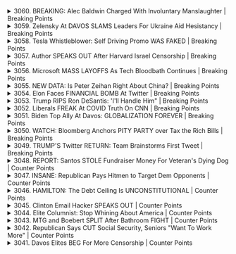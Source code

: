 <details>
<summary>3060. BREAKING: Alec Baldwin Charged With Involuntary Manslaughter | Breaking Points</summary><br>

<a href="https://www.youtube.com/watch?v=OLtXwvyuT0A" target="_blank">
    <img src="https://img.youtube.com/vi/OLtXwvyuT0A/maxresdefault.jpg" 
        alt="[Youtube]" width="200">
</a>

# BREAKING: Alec Baldwin Charged With Involuntary Manslaughter | Breaking Points


</details>

<details>
<summary>3059. Zelensky At DAVOS SLAMS Leaders For Ukraine Aid Hesistancy | Breaking Points</summary><br>

<a href="https://www.youtube.com/watch?v=lZbSC1HZPo4" target="_blank">
    <img src="https://img.youtube.com/vi/lZbSC1HZPo4/maxresdefault.jpg" 
        alt="[Youtube]" width="200">
</a>

# Zelensky At DAVOS SLAMS Leaders For Ukraine Aid Hesistancy | Breaking Points


</details>

<details>
<summary>3058. Tesla Whistleblower: Self Driving Promo WAS FAKED | Breaking Points</summary><br>

<a href="https://www.youtube.com/watch?v=XQhlh1wdggE" target="_blank">
    <img src="https://img.youtube.com/vi/XQhlh1wdggE/maxresdefault.jpg" 
        alt="[Youtube]" width="200">
</a>

# Tesla Whistleblower: Self Driving Promo WAS FAKED | Breaking Points


</details>

<details>
<summary>3057. Author SPEAKS OUT After Harvard Israel Censorship | Breaking Points</summary><br>

<a href="https://www.youtube.com/watch?v=ufGpJgglqWY" target="_blank">
    <img src="https://img.youtube.com/vi/ufGpJgglqWY/maxresdefault.jpg" 
        alt="[Youtube]" width="200">
</a>

# Author SPEAKS OUT After Harvard Israel Censorship | Breaking Points


</details>

<details>
<summary>3056. Microsoft MASS LAYOFFS As Tech Bloodbath Continues | Breaking Points</summary><br>

<a href="https://www.youtube.com/watch?v=pBc3A6bl2g4" target="_blank">
    <img src="https://img.youtube.com/vi/pBc3A6bl2g4/maxresdefault.jpg" 
        alt="[Youtube]" width="200">
</a>

# Microsoft MASS LAYOFFS As Tech Bloodbath Continues | Breaking Points


</details>

<details>
<summary>3055. NEW DATA: Is Peter Zeihan Right About China? | Breaking Points</summary><br>

<a href="https://www.youtube.com/watch?v=k9bRDRRYX0I" target="_blank">
    <img src="https://img.youtube.com/vi/k9bRDRRYX0I/maxresdefault.jpg" 
        alt="[Youtube]" width="200">
</a>

# NEW DATA: Is Peter Zeihan Right About China? | Breaking Points


</details>

<details>
<summary>3054. Elon Faces FINANCIAL BOMB At Twitter | Breaking Points</summary><br>

<a href="https://www.youtube.com/watch?v=kAg2XKp2NbM" target="_blank">
    <img src="https://img.youtube.com/vi/kAg2XKp2NbM/maxresdefault.jpg" 
        alt="[Youtube]" width="200">
</a>

# Elon Faces FINANCIAL BOMB At Twitter | Breaking Points


</details>

<details>
<summary>3053. Trump RIPS Ron DeSantis: 'I'll Handle Him" | Breaking Points</summary><br>

<a href="https://www.youtube.com/watch?v=Kh7fn6Rbe8o" target="_blank">
    <img src="https://img.youtube.com/vi/Kh7fn6Rbe8o/maxresdefault.jpg" 
        alt="[Youtube]" width="200">
</a>

# Trump RIPS Ron DeSantis: 'I'll Handle Him" | Breaking Points


</details>

<details>
<summary>3052. Liberals FREAK At COVID Truth On CNN | Breaking Points</summary><br>

<a href="https://www.youtube.com/watch?v=UMpN67ISXW8" target="_blank">
    <img src="https://img.youtube.com/vi/UMpN67ISXW8/maxresdefault.jpg" 
        alt="[Youtube]" width="200">
</a>

# Liberals FREAK At COVID Truth On CNN | Breaking Points


</details>

<details>
<summary>3051. Biden Top Ally At Davos: GLOBALIZATION FOREVER | Breaking Points</summary><br>

<a href="https://www.youtube.com/watch?v=HhB6ZwYtDI4" target="_blank">
    <img src="https://img.youtube.com/vi/HhB6ZwYtDI4/maxresdefault.jpg" 
        alt="[Youtube]" width="200">
</a>

# Biden Top Ally At Davos: GLOBALIZATION FOREVER | Breaking Points


</details>

<details>
<summary>3050. WATCH: Bloomberg Anchors PITY PARTY over Tax the Rich Bills | Breaking Points</summary><br>

<a href="https://www.youtube.com/watch?v=A3m4i3iZWkA" target="_blank">
    <img src="https://img.youtube.com/vi/A3m4i3iZWkA/maxresdefault.jpg" 
        alt="[Youtube]" width="200">
</a>

# WATCH: Bloomberg Anchors PITY PARTY over Tax the Rich Bills | Breaking Points


</details>

<details>
<summary>3049. TRUMP'S Twitter RETURN: Team Brainstorms First Tweet | Breaking Points</summary><br>

<a href="https://www.youtube.com/watch?v=UJwUEXIVwaE" target="_blank">
    <img src="https://img.youtube.com/vi/UJwUEXIVwaE/maxresdefault.jpg" 
        alt="[Youtube]" width="200">
</a>

# TRUMP'S Twitter RETURN: Team Brainstorms First Tweet | Breaking Points


</details>

<details>
<summary>3048. REPORT: Santos STOLE Fundraiser Money For Veteran's Dying Dog | Counter Points</summary><br>

<a href="https://www.youtube.com/watch?v=kOeZYEx-ThE" target="_blank">
    <img src="https://img.youtube.com/vi/kOeZYEx-ThE/maxresdefault.jpg" 
        alt="[Youtube]" width="200">
</a>

# REPORT: Santos STOLE Fundraiser Money For Veteran's Dying Dog | Counter Points


</details>

<details>
<summary>3047. INSANE: Republican Pays Hitmen to Target Dem Opponents | Counter Points</summary><br>

<a href="https://www.youtube.com/watch?v=wtnOxl1Emio" target="_blank">
    <img src="https://img.youtube.com/vi/wtnOxl1Emio/maxresdefault.jpg" 
        alt="[Youtube]" width="200">
</a>

# INSANE: Republican Pays Hitmen to Target Dem Opponents | Counter Points


</details>

<details>
<summary>3046. HAMILTON: The Debt Ceiling Is UNCONSTITUTIONAL | Counter Points</summary><br>

<a href="https://www.youtube.com/watch?v=wg_W7BR1OTw" target="_blank">
    <img src="https://img.youtube.com/vi/wg_W7BR1OTw/maxresdefault.jpg" 
        alt="[Youtube]" width="200">
</a>

# HAMILTON: The Debt Ceiling Is UNCONSTITUTIONAL | Counter Points


</details>

<details>
<summary>3045. Clinton Email Hacker SPEAKS OUT | Counter Points</summary><br>

<a href="https://www.youtube.com/watch?v=Y0BNYKGVNE4" target="_blank">
    <img src="https://img.youtube.com/vi/Y0BNYKGVNE4/maxresdefault.jpg" 
        alt="[Youtube]" width="200">
</a>

# Clinton Email Hacker SPEAKS OUT | Counter Points


</details>

<details>
<summary>3044. Elite Columnist: Stop Whining About America | Counter Points</summary><br>

<a href="https://www.youtube.com/watch?v=WdSPnG9_r2c" target="_blank">
    <img src="https://img.youtube.com/vi/WdSPnG9_r2c/maxresdefault.jpg" 
        alt="[Youtube]" width="200">
</a>

# Elite Columnist: Stop Whining About America | Counter Points


</details>

<details>
<summary>3043. MTG and Boebert SPLIT After Bathroom FIGHT | Counter Points</summary><br>

<a href="https://www.youtube.com/watch?v=LeVjEGzKUOA" target="_blank">
    <img src="https://img.youtube.com/vi/LeVjEGzKUOA/maxresdefault.jpg" 
        alt="[Youtube]" width="200">
</a>

# MTG and Boebert SPLIT After Bathroom FIGHT | Counter Points


</details>

<details>
<summary>3042. Republican Says CUT Social Security, Seniors "Want To Work More" | Counter Points</summary><br>

<a href="https://www.youtube.com/watch?v=DsZuVJs8jx4" target="_blank">
    <img src="https://img.youtube.com/vi/DsZuVJs8jx4/maxresdefault.jpg" 
        alt="[Youtube]" width="200">
</a>

# Republican Says CUT Social Security, Seniors "Want To Work More" | Counter Points


</details>

<details>
<summary>3041. Davos Elites BEG For More Censorship | Counter Points</summary><br>

<a href="https://www.youtube.com/watch?v=fxXSz8tdlAA" target="_blank">
    <img src="https://img.youtube.com/vi/fxXSz8tdlAA/maxresdefault.jpg" 
        alt="[Youtube]" width="200">
</a>

# Davos Elites BEG For More Censorship | Counter Points


</details>

